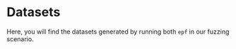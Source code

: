 # Datasets

Here, you will find the datasets generated by running both `epf` in our fuzzing scenario.

